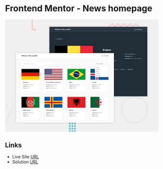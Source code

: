 # Frontend Mentor - News homepage

![Design preview for the News homepage coding challenge](./design/desktop-preview.jpg)

## Links

- Live Site [URL](https://world-states.netlify.app)
- Solution [URL](https://www.frontendmentor.io/solutions/world-flags-iCAOcufP_Z)
